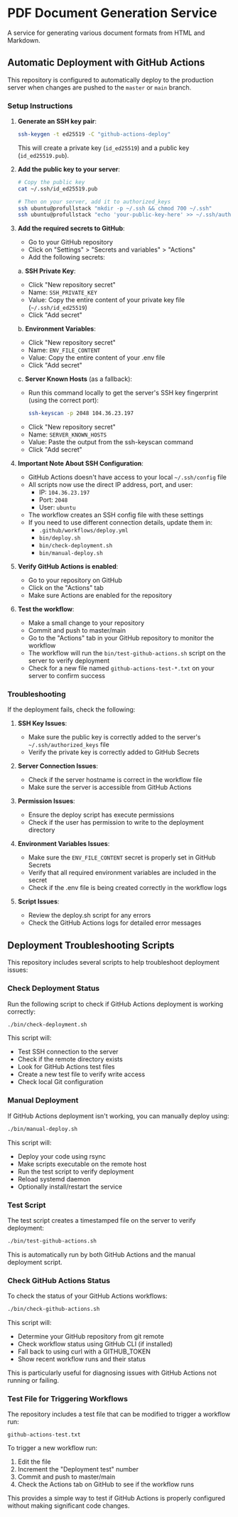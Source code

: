 # PDF Document Generation Service

A service for generating various document formats from HTML and Markdown.

## Automatic Deployment with GitHub Actions

This repository is configured to automatically deploy to the production server when changes are pushed to the `master` or `main` branch.

### Setup Instructions

1. **Generate an SSH key pair**:
   ```bash
   ssh-keygen -t ed25519 -C "github-actions-deploy"
   ```
   This will create a private key (`id_ed25519`) and a public key (`id_ed25519.pub`).

2. **Add the public key to your server**:
   ```bash
   # Copy the public key
   cat ~/.ssh/id_ed25519.pub
   
   # Then on your server, add it to authorized_keys
   ssh ubuntu@profullstack "mkdir -p ~/.ssh && chmod 700 ~/.ssh"
   ssh ubuntu@profullstack "echo 'your-public-key-here' >> ~/.ssh/authorized_keys && chmod 600 ~/.ssh/authorized_keys"
   ```

3. **Add the required secrets to GitHub**:
   - Go to your GitHub repository
   - Click on "Settings" > "Secrets and variables" > "Actions"
   - Add the following secrets:
   
   a. **SSH Private Key**:
   - Click "New repository secret"
   - Name: `SSH_PRIVATE_KEY`
   - Value: Copy the entire content of your private key file (`~/.ssh/id_ed25519`)
   - Click "Add secret"
   
   b. **Environment Variables**:
   - Click "New repository secret"
   - Name: `ENV_FILE_CONTENT`
   - Value: Copy the entire content of your .env file
   - Click "Add secret"
   
   c. **Server Known Hosts** (as a fallback):
   - Run this command locally to get the server's SSH key fingerprint (using the correct port):
     ```bash
     ssh-keyscan -p 2048 104.36.23.197
     ```
   - Click "New repository secret"
   - Name: `SERVER_KNOWN_HOSTS`
   - Value: Paste the output from the ssh-keyscan command
   - Click "Add secret"

4. **Important Note About SSH Configuration**:
   - GitHub Actions doesn't have access to your local `~/.ssh/config` file
   - All scripts now use the direct IP address, port, and user:
     - IP: `104.36.23.197`
     - Port: `2048`
     - User: `ubuntu`
   - The workflow creates an SSH config file with these settings
   - If you need to use different connection details, update them in:
     - `.github/workflows/deploy.yml`
     - `bin/deploy.sh`
     - `bin/check-deployment.sh`
     - `bin/manual-deploy.sh`

4. **Verify GitHub Actions is enabled**:
   - Go to your repository on GitHub
   - Click on the "Actions" tab
   - Make sure Actions are enabled for the repository

5. **Test the workflow**:
   - Make a small change to your repository
   - Commit and push to master/main
   - Go to the "Actions" tab in your GitHub repository to monitor the workflow
   - The workflow will run the `bin/test-github-actions.sh` script on the server to verify deployment
   - Check for a new file named `github-actions-test-*.txt` on your server to confirm success

### Troubleshooting

If the deployment fails, check the following:

1. **SSH Key Issues**:
   - Make sure the public key is correctly added to the server's `~/.ssh/authorized_keys` file
   - Verify the private key is correctly added to GitHub Secrets

2. **Server Connection Issues**:
   - Check if the server hostname is correct in the workflow file
   - Make sure the server is accessible from GitHub Actions

3. **Permission Issues**:
   - Ensure the deploy script has execute permissions
   - Check if the user has permission to write to the deployment directory

4. **Environment Variables Issues**:
   - Make sure the `ENV_FILE_CONTENT` secret is properly set in GitHub Secrets
   - Verify that all required environment variables are included in the secret
   - Check if the .env file is being created correctly in the workflow logs

5. **Script Issues**:
   - Review the deploy.sh script for any errors
   - Check the GitHub Actions logs for detailed error messages

## Deployment Troubleshooting Scripts

This repository includes several scripts to help troubleshoot deployment issues:

### Check Deployment Status

Run the following script to check if GitHub Actions deployment is working correctly:

```bash
./bin/check-deployment.sh
```

This script will:
- Test SSH connection to the server
- Check if the remote directory exists
- Look for GitHub Actions test files
- Create a new test file to verify write access
- Check local Git configuration

### Manual Deployment

If GitHub Actions deployment isn't working, you can manually deploy using:

```bash
./bin/manual-deploy.sh
```

This script will:
- Deploy your code using rsync
- Make scripts executable on the remote host
- Run the test script to verify deployment
- Reload systemd daemon
- Optionally install/restart the service

### Test Script

The test script creates a timestamped file on the server to verify deployment:

```bash
./bin/test-github-actions.sh
```

This is automatically run by both GitHub Actions and the manual deployment script.

### Check GitHub Actions Status

To check the status of your GitHub Actions workflows:

```bash
./bin/check-github-actions.sh
```

This script will:
- Determine your GitHub repository from git remote
- Check workflow status using GitHub CLI (if installed)
- Fall back to using curl with a GITHUB_TOKEN
- Show recent workflow runs and their status

This is particularly useful for diagnosing issues with GitHub Actions not running or failing.

### Test File for Triggering Workflows

The repository includes a test file that can be modified to trigger a workflow run:

```
github-actions-test.txt
```

To trigger a new workflow run:
1. Edit the file
2. Increment the "Deployment test" number
3. Commit and push to master/main
4. Check the Actions tab on GitHub to see if the workflow runs

This provides a simple way to test if GitHub Actions is properly configured without making significant code changes.